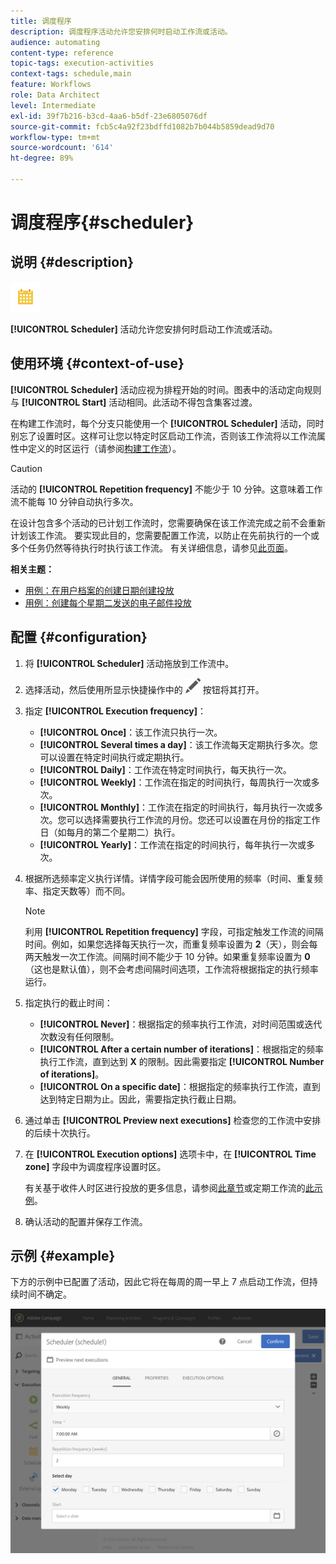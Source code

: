 ```yaml
---
title: 调度程序
description: 调度程序活动允许您安排何时启动工作流或活动。
audience: automating
content-type: reference
topic-tags: execution-activities
context-tags: schedule,main
feature: Workflows
role: Data Architect
level: Intermediate
exl-id: 39f7b216-b3cd-4aa6-b5df-23e6805076df
source-git-commit: fcb5c4a92f23bdffd1082b7b044b5859dead9d70
workflow-type: tm+mt
source-wordcount: '614'
ht-degree: 89%

---
```


# 调度程序{#scheduler}

## 说明 {#description}

![](assets/scheduler.png)

**[!UICONTROL Scheduler]** 活动允许您安排何时启动工作流或活动。

## 使用环境 {#context-of-use}

**[!UICONTROL Scheduler]** 活动应视为排程开始的时间。图表中的活动定向规则与 **[!UICONTROL Start]** 活动相同。此活动不得包含集客过渡。

在构建工作流时，每个分支只能使用一个 **[!UICONTROL Scheduler]** 活动，同时别忘了设置时区。这样可让您以特定时区启动工作流，否则该工作流将以工作流属性中定义的时区运行（请参阅[构建工作流](../../automating/using/building-a-workflow.md)）。

>[!CAUTION]
>
>活动的 **[!UICONTROL Repetition frequency]** 不能少于 10 分钟。这意味着工作流不能每 10 分钟自动执行多次。

在设计包含多个活动的已计划工作流时，您需要确保在该工作流完成之前不会重新计划该工作流。 要实现此目的，您需要配置工作流，以防止在先前执行的一个或多个任务仍然等待执行时执行该工作流。 有关详细信息，请参见[此页面](../../automating/using/scheduled-workflows-execution.md)。

**相关主题：**

* [用例：在用户档案的创建日期创建投放](../../automating/using/workflow-creation-date-query.md)
* [用例：创建每个星期二发送的电子邮件投放](../../automating/using/workflow-weekly-offer.md)

## 配置 {#configuration}

1. 将 **[!UICONTROL Scheduler]** 活动拖放到工作流中。
1. 选择活动，然后使用所显示快捷操作中的 ![](assets/edit_darkgrey-24px.png) 按钮将其打开。
1. 指定 **[!UICONTROL Execution frequency]**：

   * **[!UICONTROL Once]**：该工作流只执行一次。
   * **[!UICONTROL Several times a day]**：该工作流每天定期执行多次。您可以设置在特定时间执行或定期执行。
   * **[!UICONTROL Daily]**：工作流在特定时间执行，每天执行一次。
   * **[!UICONTROL Weekly]**：工作流在指定的时间执行，每周执行一次或多次。
   * **[!UICONTROL Monthly]**：工作流在指定的时间执行，每月执行一次或多次。您可以选择需要执行工作流的月份。您还可以设置在月份的指定工作日（如每月的第二个星期二）执行。
   * **[!UICONTROL Yearly]**：工作流在指定的时间执行，每年执行一次或多次。

1. 根据所选频率定义执行详情。详情字段可能会因所使用的频率（时间、重复频率、指定天数等）而不同。

   >[!NOTE]
   >
   >利用 **[!UICONTROL Repetition frequency]** 字段，可指定触发工作流的间隔时间。例如，如果您选择每天执行一次，而重复频率设置为 **2**（天），则会每两天触发一次工作流。间隔时间不能少于 10 分钟。如果重复频率设置为 **0**（这也是默认值），则不会考虑间隔时间选项，工作流将根据指定的执行频率运行。

1. 指定执行的截止时间：

   * **[!UICONTROL Never]**：根据指定的频率执行工作流，对时间范围或迭代次数没有任何限制。
   * **[!UICONTROL After a certain number of iterations]**：根据指定的频率执行工作流，直到达到 **X** 的限制。因此需要指定 **[!UICONTROL Number of iterations]**。
   * **[!UICONTROL On a specific date]**：根据指定的频率执行工作流，直到达到特定日期为止。因此，需要指定执行截止日期。

1. 通过单击 **[!UICONTROL Preview next executions]** 检查您的工作流中安排的后续十次执行。

1. 在 **[!UICONTROL Execution options]** 选项卡中，在 **[!UICONTROL Time zone]** 字段中为调度程序设置时区。

   有关基于收件人时区进行投放的更多信息，请参阅[此章节](../../sending/using/sending-messages-at-the-recipient-s-time-zone.md)或定期工作流的[此示例](../../automating/using/recurring-push-notifications.md)。

1. 确认活动的配置并保存工作流。

## 示例 {#example}

下方的示例中已配置了活动，因此它将在每周的周一早上 7 点启动工作流，但持续时间不确定。

![](assets/wkf_scheduler_example.png)
